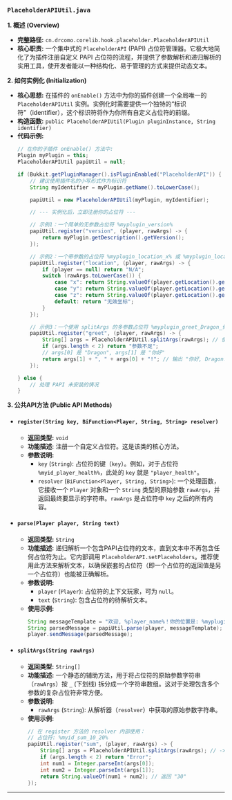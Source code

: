 ### `PlaceholderAPIUtil.java`

**1. 概述 (Overview)**

  * **完整路径:** `cn.drcomo.corelib.hook.placeholder.PlaceholderAPIUtil`
  * **核心职责:** 一个集中式的 `PlaceholderAPI` (PAPI) 占位符管理器。它极大地简化了为插件注册自定义 PAPI 占位符的流程，并提供了参数解析和递归解析的实用工具，使开发者能以一种结构化、易于管理的方式来提供动态文本。

**2. 如何实例化 (Initialization)**

  * **核心思想:** 在插件的 `onEnable()` 方法中为你的插件创建一个全局唯一的 `PlaceholderAPIUtil` 实例。实例化时需要提供一个独特的“标识符”（identifier），这个标识符将作为你所有自定义占位符的前缀。
  * **构造函数:** `public PlaceholderAPIUtil(Plugin pluginInstance, String identifier)`
  * **代码示例:**
    ```java
    // 在你的子插件 onEnable() 方法中:
    Plugin myPlugin = this;
    PlaceholderAPIUtil papiUtil = null;

    if (Bukkit.getPluginManager().isPluginEnabled("PlaceholderAPI")) {
        // 建议使用插件名的小写形式作为标识符
        String myIdentifier = myPlugin.getName().toLowerCase();

        papiUtil = new PlaceholderAPIUtil(myPlugin, myIdentifier);

        // --- 实例化后，立即注册你的占位符 ---

        // 示例1：一个简单的无参数占位符 %myplugin_version%
        papiUtil.register("version", (player, rawArgs) -> {
            return myPlugin.getDescription().getVersion();
        });

        // 示例2：一个带参数的占位符 %myplugin_location_x% 或 %myplugin_location_y%
        papiUtil.register("location", (player, rawArgs) -> {
            if (player == null) return "N/A";
            switch (rawArgs.toLowerCase()) {
                case "x": return String.valueOf(player.getLocation().getBlockX());
                case "y": return String.valueOf(player.getLocation().getBlockY());
                case "z": return String.valueOf(player.getLocation().getBlockZ());
                default: return "无效坐标";
            }
        });

        // 示例3：一个使用 splitArgs 的多参数占位符 %myplugin_greet_Dragon_你好%
        papiUtil.register("greet", (player, rawArgs) -> {
            String[] args = PlaceholderAPIUtil.splitArgs(rawArgs); // 使用静态方法拆分
            if (args.length < 2) return "参数不足";
            // args[0] 是 "Dragon", args[1] 是 "你好"
            return args[1] + ", " + args[0] + "!"; // 输出 "你好, Dragon!"
        });

    } else {
        // 处理 PAPI 未安装的情况
    }
    ```

**3. 公共API方法 (Public API Methods)**

  * #### `register(String key, BiFunction<Player, String, String> resolver)`

      * **返回类型:** `void`
      * **功能描述:** 注册一个自定义占位符。这是该类的核心方法。
      * **参数说明:**
          * `key` (`String`): 占位符的键（`key`）。例如，对于占位符 `%myid_player_health%`，此处的 `key` 就是 `"player_health"`。
          * `resolver` (`BiFunction<Player, String, String>`): 一个处理函数，它接收一个 `Player` 对象和一个 `String` 类型的原始参数 `rawArgs`，并返回最终要显示的字符串。`rawArgs` 是占位符中 `key` 之后的所有内容。

  * #### `parse(Player player, String text)`

      * **返回类型:** `String`
      * **功能描述:** 递归解析一个包含PAPI占位符的文本，直到文本中不再包含任何占位符为止。它内部调用 `PlaceholderAPI.setPlaceholders`。推荐使用此方法来解析文本，以确保嵌套的占位符（即一个占位符的返回值是另一个占位符）也能被正确解析。
      * **参数说明:**
          * `player` (`Player`): 占位符的上下文玩家，可为 `null`。
          * `text` (`String`): 包含占位符的待解析文本。
      * **使用示例:**
        ```java
        String messageTemplate = "欢迎, %player_name%！你的位置是: %myplugin_location_x%, %myplugin_location_y%！";
        String parsedMessage = papiUtil.parse(player, messageTemplate);
        player.sendMessage(parsedMessage);
        ```

  * #### `splitArgs(String rawArgs)`

      * **返回类型:** `String[]`
      * **功能描述:** 一个静态的辅助方法，用于将占位符的原始参数字符串（`rawArgs`）按 `_` (下划线) 拆分成一个字符串数组。这对于处理包含多个参数的复杂占位符非常方便。
      * **参数说明:**
          * `rawArgs` (`String`): 从解析器（`resolver`）中获取的原始参数字符串。
      * **使用示例:**
        ```java
        // 在 register 方法的 resolver 内部使用：
        // 占位符: %myid_sum_10_20%
        papiUtil.register("sum", (player, rawArgs) -> {
            String[] args = PlaceholderAPIUtil.splitArgs(rawArgs); // -> ["10", "20"]
            if (args.length < 2) return "Error";
            int num1 = Integer.parseInt(args[0]);
            int num2 = Integer.parseInt(args[1]);
            return String.valueOf(num1 + num2); // 返回 "30"
        });
        ```

-----

